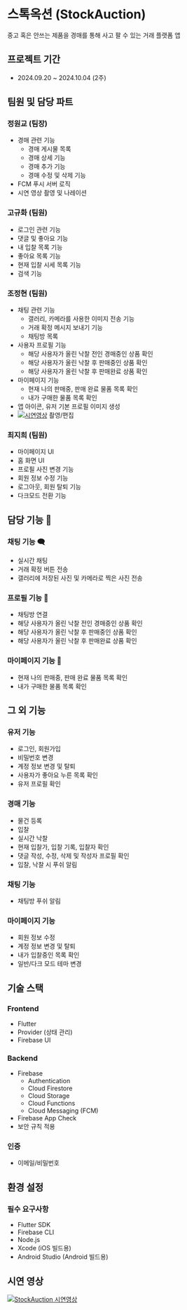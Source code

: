 # 스톡옥션 (StockAuction)
중고 혹은 안쓰는 제품을 경매를 통해 사고 팔 수 있는 거래 플랫폼 앱

## 프로젝트 기간
- 2024.09.20 ~ 2024.10.04 (2주)

## 팀원 및 담당 파트
### 정원교 (팀장)
- 경매 관련 기능
  - 경매 게시물 목록
  - 경매 상세 기능
  - 경매 추가 기능
  - 경매 수정 및 삭제 기능
- FCM 푸시 서버 로직
- 시연 영상 촬영 및 나레이션

### 고규화 (팀원)
- 로그인 관련 기능
- 댓글 및 좋아요 기능
- 내 입찰 목록 기능
- 좋아요 목록 기능
- 현재 입찰 시세 목록 기능
- 검색 기능

### 조정현 (팀원)
- 채팅 관련 기능
  - 갤러리, 카메라를 사용한 이미지 전송 기능
  - 거래 확정 메시지 보내기 기능
  - 채팅방 목록
- 사용자 프로필 기능
  - 해당 사용자가 올린 낙찰 전인 경매중인 상품 확인
  - 해당 사용자가 올린 낙찰 후 판매중인 상품 확인
  - 해당 사용자가 올린 낙찰 후 판매완료 상품 확인
- 마이페이지 기능
  - 현재 나의 판매중, 판매 완료 물품 목록 확인
  - 내가 구매한 물품 목록 확인
- 앱 아이콘, 유저 기본 프로필 이미지 생성
- [![시연영상](https://postfiles.pstatic.net/MjAyNTAzMDVfMSAg/MDAxNzQxMTYyNDYwOTg2.WnEdAeRfkfKZcizqLKZMCFc3gSlh1Ey_MpQXa7gV_CAg.wl0x29w7jIKtap9fxwdS0-yMfvezl2Dht2H__M2hrn0g.PNG/%EC%8A%A4%ED%86%A1%EC%98%A5%EC%85%98.PNG?type=w966)](https://www.youtube.com/watch?v=NTRIucfXQ2I)
 촬영/편집
 
### 최지희 (팀원)
- 마이페이지 UI
- 홈 화면 UI
- 프로필 사진 변경 기능
- 회원 정보 수정 기능
- 로그아웃, 회원 탈퇴 기능
- 다크모드 전환 기능

## 담당 기능 📌
### 채팅 기능 🗨
- 실시간 채팅
- 거래 확정 버튼 전송
- 갤러리에 저장된 사진 및 카메라로 찍은 사진 전송

### 프로필 기능 🤠
- 채팅방 연결
- 해당 사용자가 올린 낙찰 전인 경매중인 상품 확인
- 해당 사용자가 올린 낙찰 후 판매중인 상품 확인
- 해당 사용자가 올린 낙찰 후 판매완료 상품 확인

### 마이페이지 기능 🛒
- 현재 나의 판매중, 판매 완료 물품 목록 확인
- 내가 구매한 물품 목록 확인

## 그 외 기능
### 유저 기능
- 로그인, 회원가입
- 비밀번호 변경
- 계정 정보 변경 및 탈퇴
- 사용자가 좋아요 누른 목록 확인
- 유저 프로필 확인

### 경매 기능
- 물건 등록
- 입찰
- 실시간 낙찰
- 현재 입찰가, 입찰 기록, 입찰자 확인
- 댓글 작성, 수정, 삭제 및 작성자 프로필 확인
- 입찰, 낙찰 시 푸쉬 알림

### 채팅 기능
- 채팅방 푸쉬 알림

### 마이페이지 기능
- 회원 정보 수정
- 계정 정보 변경 및 탈퇴
- 내가 입찰중인 목록 확인
- 일반/다크 모드 테마 변경


## 기술 스택
### Frontend
- Flutter
- Provider (상태 관리)
- Firebase UI

### Backend
- Firebase
  - Authentication
  - Cloud Firestore
  - Cloud Storage
  - Cloud Functions
  - Cloud Messaging (FCM)
- Firebase App Check
- 보안 규칙 적용

### 인증
- 이메일/비밀번호

## 환경 설정
### 필수 요구사항
- Flutter SDK
- Firebase CLI
- Node.js
- Xcode (iOS 빌드용)
- Android Studio (Android 빌드용)

## 시연 영상
[![StockAuction 시연영상](https://postfiles.pstatic.net/MjAyNTAzMDVfMSAg/MDAxNzQxMTYyNDYwOTg2.WnEdAeRfkfKZcizqLKZMCFc3gSlh1Ey_MpQXa7gV_CAg.wl0x29w7jIKtap9fxwdS0-yMfvezl2Dht2H__M2hrn0g.PNG/%EC%8A%A4%ED%86%A1%EC%98%A5%EC%85%98.PNG?type=w966)](https://www.youtube.com/watch?v=NTRIucfXQ2I)
